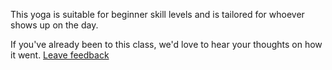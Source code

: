 This yoga is suitable for beginner skill levels and is tailored for whoever shows up on the day.

If you've already been to this class, we'd love to hear your thoughts on how it went. [Leave feedback](http://goo.gl/forms/W1SZ0defxC)